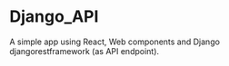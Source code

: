 # Django_API
A simple app using React, Web components and Django djangorestframework (as API endpoint).
